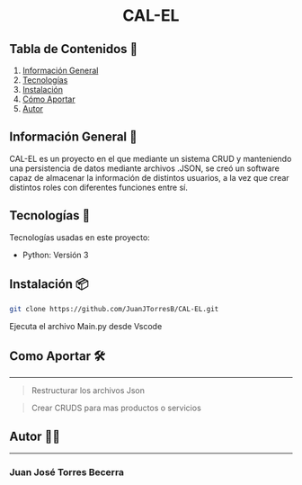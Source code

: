 <div align="center">
  <h1>CAL-EL</h1>
</div>

## Tabla de Contenidos 🔗
1. [Información General](#información-general-)
2. [Tecnologías](#tecnologías-)
3. [Instalación](#instalación-)
4. [Cómo Aportar](#como-aportar-)
5. [Autor](#autor-)

## Información General 📒
CAL-EL es un proyecto en el que mediante un sistema CRUD y manteniendo una persistencia de datos mediante archivos .JSON, se creó un software capaz de almacenar la información de distintos usuarios, a la vez que crear distintos roles con diferentes funciones entre sí.

## Tecnologías 🤖
Tecnologías usadas en este proyecto:
- Python: Versión 3

## Instalación 📦
```bash
git clone https://github.com/JuanJTorresB/CAL-EL.git
```
Ejecuta el archivo Main.py desde Vscode

## Como Aportar 🛠
***
> Restructurar los archivos Json

> Crear CRUDS para mas productos o servicios

## Autor 🐦‍🔥
***
### Juan José Torres Becerra
